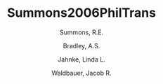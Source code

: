 ---
layout: publication
title: Summons2006PhilTrans
category: journalpub
author: 
 - Summons, R.E.
 - Bradley, A.S.
 - Jahnke, Linda L. 
 - Waldbauer, Jacob R. 
pubtitle:  "Steroids, triterpenoids and molecular oxygen"
journal: Philosophical Transactions of the Royal Society of London, Series B 
volume: 361 
number: 1470 
pages: 951-968 
year: 2006
---